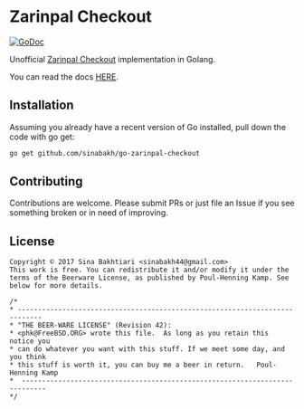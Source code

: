 # Zarinpal Checkout

[![GoDoc](https://godoc.org/github.com/sinabakh/go-zarinpal-checkout?status.svg)](https://godoc.org/github.com/sinabakh/go-zarinpal-checkout)

Unofficial [Zarinpal Checkout](https://www.zarinpal.com/) implementation in Golang.

You can read the docs [HERE](https://godoc.org/github.com/sinabakh/go-zarinpal-checkout).

## Installation

Assuming you already have a recent version of Go installed, pull down the code with go get:

```bash
go get github.com/sinabakh/go-zarinpal-checkout
```

## Contributing

Contributions are welcome. Please submit PRs or just file an Issue if you see something broken or in need of improving.

## License

    Copyright © 2017 Sina Bakhtiari <sinabakh44@gmail.com>
    This work is free. You can redistribute it and/or modify it under the
    terms of the Beerware License, as published by Poul-Henning Kamp. See below for more details.

    /*
    * ----------------------------------------------------------------------------
    * "THE BEER-WARE LICENSE" (Revision 42):
    * <phk@FreeBSD.ORG> wrote this file.  As long as you retain this notice you
    * can do whatever you want with this stuff. If we meet some day, and you think
    * this stuff is worth it, you can buy me a beer in return.   Poul-Henning Kamp
    *  ----------------------------------------------------------------------------
    */
